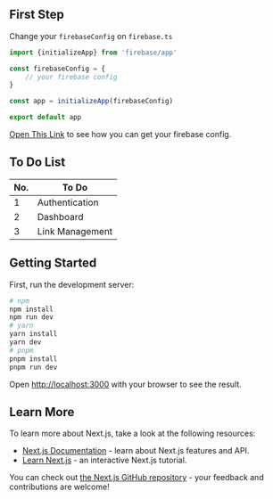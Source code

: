 ## First Step

Change your `firebaseConfig` on `firebase.ts`
```javascript
import {initializeApp} from 'firebase/app'

const firebaseConfig = {
    // your firebase config
}

const app = initializeApp(firebaseConfig)

export default app
```

[Open This Link](https://firebase.google.com/docs/web/setup#register-app) to see how you can get your firebase config.

## To Do List
No. | To Do
--- | ---
1 | Authentication
2 | Dashboard
3 | Link Management

## Getting Started

First, run the development server:

```bash
# npm
npm install
npm run dev
# yarn
yarn install
yarn dev
# pnpm
pnpm install
pnpm run dev
```

Open [http://localhost:3000](http://localhost:3000) with your browser to see the result.

## Learn More

To learn more about Next.js, take a look at the following resources:

- [Next.js Documentation](https://nextjs.org/docs) - learn about Next.js features and API.
- [Learn Next.js](https://nextjs.org/learn) - an interactive Next.js tutorial.

You can check out [the Next.js GitHub repository](https://github.com/vercel/next.js/) - your feedback and contributions are welcome!

